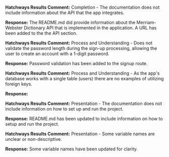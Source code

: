 **Hatchways Results Comment:** Completion - The documentation does not include information about the API that the app integrates.

**Response:** The README.md did provide information about the Merriam-Webster Dictionary API that is implemented in the application. A URL has been added to the the API section.

**Hatchways Results Comment:** Process and Understanding - Does not validate the password length during the sign-up processing, allowing the user to create an account with a 1-digit password.

**Response:** Password validation has been added to the signup route.

**Hatchways Results Comment:** Process and Understanding - As the app's database works with a single table (users) there are no examples of utilizing foreign keys.

**Response:** 

**Hatchways Results Comment:** Presentation - The documentation does not include information on how to set up and run the project.

**Response:** README.md has been updated to include information on how to setup and run the project.

**Hatchways Results Comment:** Presentation - Some variable names are unclear or non-descriptive.

**Response:** Some variable names have been updated for clarity.